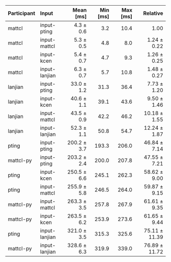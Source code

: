 | Participant | Input | Mean [ms] | Min [ms] | Max [ms] | Relative |
|:---|:---|---:|---:|---:|---:|
| mattcl | input-pting | 4.3 ± 0.6 | 3.2 | 10.4 | 1.00 |
| mattcl | input-mattcl | 5.3 ± 0.5 | 4.8 | 8.0 | 1.24 ± 0.22 |
| mattcl | input-kcen | 5.4 ± 0.7 | 4.7 | 9.3 | 1.26 ± 0.25 |
| mattcl | input-lanjian | 6.3 ± 0.7 | 5.7 | 10.8 | 1.48 ± 0.27 |
| lanjian | input-pting | 33.0 ± 1.2 | 31.3 | 36.4 | 7.73 ± 1.20 |
| lanjian | input-kcen | 40.6 ± 1.1 | 39.1 | 43.6 | 9.50 ± 1.46 |
| lanjian | input-mattcl | 43.5 ± 0.9 | 42.2 | 46.2 | 10.18 ± 1.55 |
| lanjian | input-lanjian | 52.3 ± 1.1 | 50.8 | 54.7 | 12.24 ± 1.87 |
| pting | input-pting | 200.2 ± 3.7 | 193.3 | 206.0 | 46.84 ± 7.14 |
| mattcl-py | input-pting | 203.2 ± 2.4 | 200.0 | 207.8 | 47.55 ± 7.21 |
| pting | input-kcen | 250.5 ± 6.6 | 245.1 | 262.3 | 58.62 ± 9.00 |
| pting | input-mattcl | 255.9 ± 5.8 | 246.5 | 264.0 | 59.87 ± 9.15 |
| mattcl-py | input-mattcl | 263.3 ± 3.5 | 257.8 | 267.9 | 61.61 ± 9.35 |
| mattcl-py | input-kcen | 263.5 ± 6.2 | 253.9 | 273.6 | 61.65 ± 9.44 |
| pting | input-lanjian | 321.0 ± 3.5 | 315.3 | 325.6 | 75.11 ± 11.39 |
| mattcl-py | input-lanjian | 328.6 ± 6.3 | 319.9 | 339.0 | 76.89 ± 11.72 |
